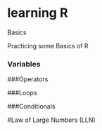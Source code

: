 # learning R

Basics  

Practicing some Basics of R

### Variables


###Operators

###Loops

###Conditionals

#Law of Large Numbers (LLN)